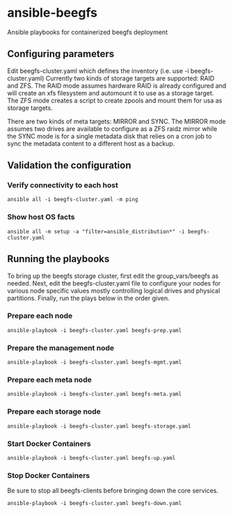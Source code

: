 # ansible-beegfs
Ansible playbooks for containerized beegfs deployment

## Configuring parameters
Edit beegfs-cluster.yaml which defines the inventory (i.e. use -i beegfs-cluster.yaml)
Currently two kinds of storage targets are supported: RAID and ZFS.
The RAID mode assumes hardware RAID is already configured and will create an xfs filesystem and automount it to use as a storage target.
The ZFS mode creates a script to create zpools and mount them for usa as storage targets.

There are two kinds of meta targets: MIRROR and SYNC.
The MIRROR mode assumes two drives are available to configure as a ZFS raidz mirror while the SYNC mode is for a single metadata disk that relies on a cron job to sync the metadata content to a different host as a backup.

## Validation the configuration
### Verify connectivity to each host
```
ansible all -i beegfs-cluster.yaml -m ping
```

### Show host OS facts
```
ansible all -m setup -a "filter=ansible_distribution*" -i beegfs-cluster.yaml
```

## Running the playbooks
To bring up the beegfs storage cluster, first edit the group_vars/beegfs as needed.
Next, edit the beegfs-cluster.yaml file to configure your nodes for various node specific values mostly controlling logical drives and physical partitions.
Finally, run the plays below in the order given.

### Prepare each node
```
ansible-playbook -i beegfs-cluster.yaml beegfs-prep.yaml 
```

### Prepare the management node
```
ansible-playbook -i beegfs-cluster.yaml beegfs-mgmt.yaml 
```

### Prepare each meta node
```
ansible-playbook -i beegfs-cluster.yaml beegfs-meta.yaml 
```

### Prepare each storage node
```
ansible-playbook -i beegfs-cluster.yaml beegfs-storage.yaml 
```

### Start Docker Containers
```
ansible-playbook -i beegfs-cluster.yaml beegfs-up.yaml 
```
### Stop Docker Containers
Be sure to stop all beegfs-clients before bringing down the core services.
```
ansible-playbook -i beegfs-cluster.yaml beegfs-down.yaml 
```

